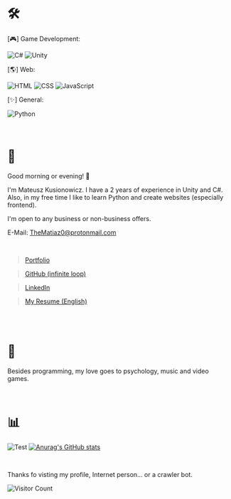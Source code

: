 
# 🛠
[🎮] Game Development:

![C#](https://img.shields.io/badge/CSharp-Intermediate-green)
![Unity](https://img.shields.io/badge/Unity-Intermediate-white)

[🌎] Web:

![HTML](https://img.shields.io/badge/HTML-Expert-orange)
![CSS](https://img.shields.io/badge/CSS-Expert-blue)
![JavaScript](https://img.shields.io/badge/JavaScript-Beginner-yellow)

[✨] General:

![Python](https://img.shields.io/badge/Python-Beginner-yellow)


<br />

# 👤 

Good morning or evening! 👋 

I'm Mateusz Kusionowicz. I have a 2 years of experience in Unity and C#. Also, in my free time I like to learn Python and create websites (especially frontend).

I'm open to any business or non-business offers.

E-Mail: TheMatiaz0@protonmail.com

<br />

> [Portfolio](https://thematiaz0.github.io)

> [GitHub (infinite loop)](https://github.com/TheMatiaz0)

> [LinkedIn](https://www.linkedin.com/in/mateusz-kusionowicz)

> [My Resume (English)](https://thematiaz0.github.io/Mateusz%20Kusionowicz%20-%20Resume.pdf)


<br />
<br />


# 💚 

Besides programming, my love goes to psychology, music and video games. 


<br />

# 📊

![Test](https://github-readme-stats.vercel.app/api/top-langs/?username=TheMatiaz0&theme=merko)
[![Anurag's GitHub stats](https://github-readme-stats.vercel.app/api?username=thematiaz0&theme=merko)](https://github.com/anuraghazra/github-readme-stats)

<br />

Thanks fo visting my profile, Internet person... or a crawler bot.

![Visitor Count](https://profile-counter.glitch.me/TheMatiaz0/count.svg)
